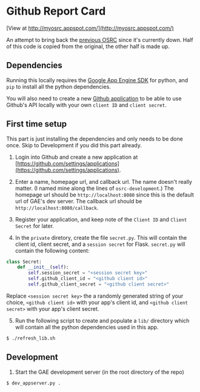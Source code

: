 # Github Report Card
[View at http://myosrc.appspot.com/](http://myosrc.appspot.com/)

An attempt to bring back the [previous OSRC](https://github.com/dfm/osrc) since it's currently down. Half of this code is copied from the original, the other half is made up.

## Dependencies
Running this locally requires the [Google App Engine SDK](https://cloud.google.com/appengine/downloads#Google_App_Engine_SDK_for_Python) for python, and `pip` to install all the python dependencies.

You will also need to create a new [Github application](https://github.com/settings/applications) to be able to use Github's API locally with your own `client ID` and `client secret`.

## First time setup
This part is just installing the dependencies and only needs to be done once. Skip to Development if you did this part already.

1) Login into Github and create a new application at [https://github.com/settings/applications](https://github.com/settings/applications).

2) Enter a name, homepage url, and callback url. The name doesn't really matter. (I named mine along the lines of `osrc-development`.) The homepage url should be `http://localhost:8080` since this is the default url of GAE's dev server. The callback url should be `http://localhost:8080/callback`.

3) Register your application, and keep note of the `Client ID` and `Client Secret` for later.

4) In the `private` diretory, create the file `secret.py`. This will contain the client id, client secret, and a `session secret` for Flask. `secret.py` will contain the following content:
```py
class Secret:
	def __init__(self):
		self.session_secret = "<session secret key>"
		self.github_client_id = "<github client id>"
		self.github_client_secret = "<github client secret>"
```
Replace `<session secret key>` the a randomly generated string of your choice, `<github client id>` with your app's client id, and `<github client secret>` with your app's client secret.

5) Run the following script to create and populate a `lib/` directory which will contain all the python dependencies used in this app.
```sh
$ ./refresh_lib.sh
```

## Development
1) Start the GAE development server (in the root directory of the repo)
```sh
$ dev_appserver.py .
```